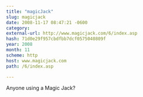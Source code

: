 ```yaml
---
title: "magicJack"
slug: magicjack
date: 2008-11-17 08:47:21 -0600
category: 
external-url: http://www.magicjack.com/6/index.asp
hash: 71d0e29f957cbdfbb7dcf0575040809f
year: 2008
month: 11
scheme: http
host: www.magicjack.com
path: /6/index.asp

---
```


Anyone using a Magic Jack? 
